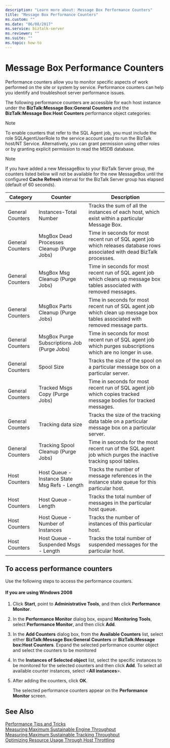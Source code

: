 ```yaml
---
description: "Learn more about: Message Box Performance Counters"
title: "Message Box Performance Counters"
ms.custom: ""
ms.date: "06/08/2017"
ms.service: biztalk-server
ms.reviewer: ""
ms.suite: ""
ms.topic: how-to
---
```

# Message Box Performance Counters
Performance counters allow you to monitor specific aspects of work performed on the site or system by service. Performance counters can help you identify and troubleshoot server performance issues.  
  
 The following performance counters are accessible for each host instance under the **BizTalk:Message Box:General Counters** and the **BizTalk:Message Box:Host Counters** performance object categories:  
  
> [!NOTE]
>  To enable counters that refer to the SQL Agent job, you must include the role SQLAgentUserRole to the service account used to run the BizTalk host/NT Service. Alternatively, you can grant permission using other roles or by granting explicit permission to read the MSDB database.  
  
> [!NOTE]
>  If you have added a new MessageBox to your BizTalk Server group, the counters listed below will not be available for the new MessageBox until the configured **Cache Refresh** interval for the BizTalk Server group has elapsed (default of 60 seconds).  
  
|Category|Counter|Description|  
|--------------|-------------|-----------------|  
|General Counters|Instances-Total Number|Tracks the sum of all the instances of each host, which exist within a particular Message Box.|  
|General Counters|MsgBox Dead Processes Cleanup (Purge Jobs)|Time in seconds for most recent run of SQL agent job which releases database rows associated with dead BizTalk processes.|  
|General Counters|MsgBox Msg Cleanup (Purge Jobs)|Time in seconds for most recent run of SQL agent job which cleans up message box tables associated with removed messages.|  
|General Counters|MsgBox Parts Cleanup (Purge Jobs)|Time in seconds for most recent run of SQL agent job which clean up message box tables associated with removed message parts.|  
|General Counters|MsgBox Purge Subscriptions Job (Purge Jobs)|Time in seconds for most recent run of SQL agent job which purges subscriptions which are no longer in use.|  
|General Counters|Spool Size|Tracks the size of the spool on a particular message box on a particular server.|  
|General Counters|Tracked Msgs Copy (Purge Jobs)|Time in seconds for most recent run of SQL agent job which copies tracked message bodies for tracked messages.|  
|General Counters|Tracking data size|Tracks the size of the tracking data table on a particular message box on a particular server.|  
|General Counters|Tracking Spool Cleanup (Purge Jobs)|Time in seconds for the most recent run of the SQL agent job which purges the inactive tracking spool tables.|  
|Host Counters|Host Queue - Instance State Msg Refs - Length|Tracks the number of message references in the instance state queue for this particular host.|  
|Host Counters|Host Queue - Length|Tracks the total number of messages in the particular host queue.|  
|Host Counters|Host Queue - Number of Instances|Tracks the number of instances of this particular host.|  
|Host Counters|Host Queue - Suspended Msgs - Length|Tracks the total number of suspended messages for the particular host.|  
  
## To access performance counters  
 Use the following steps to access the performance counters.  
  
#### If you are using Windows 2008  
  
1.  Click **Start**, point to **Administrative Tools**, and then click **Performance Monitor**.  
  
2.  In the **Performance Monitor** dialog box, expand **Monitoring Tools**, select **Performance Monitor**, and then click **Add**.  
  
3.  In the **Add Counters** dialog box, from the **Available Counters** list, select either **BizTalk:Message Box:General Counters** or  **BizTalk:Message box:Host Counters**. Expand the selected performance counter object and select the counters to be monitored  
  
4.  In the **Instances of Selected object** list, select the specific instances to be monitored for the selected counters and then click **Add**.  To select all available counter instances, select \<**All instances**\>.  
  
5.  After adding the counters, click **OK**.  
  
     The selected performance counters appear on the **Performance Monitor** screen.  
  
## See Also  
 [Performance Tips and Tricks](../core/performance-tips-and-tricks.md)   
 [Measuring Maximum Sustainable Engine Throughput](../core/measuring-maximum-sustainable-engine-throughput.md)   
 [Measuring Maximum Sustainable Tracking Throughput](../core/measuring-maximum-sustainable-tracking-throughput.md)   
 [Optimizing Resource Usage Through Host Throttling](../core/optimizing-resource-usage-through-host-throttling.md)
